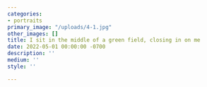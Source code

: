 ```yaml
---
categories:
- portraits
primary_image: "/uploads/4-1.jpg"
other_images: []
title: I sit in the middle of a green field, closing in on me
date: 2022-05-01 00:00:00 -0700
description: ''
medium: ''
style: ''

---
```

